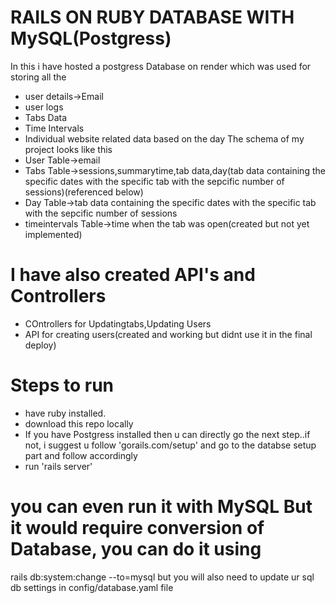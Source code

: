 # RAILS ON RUBY DATABASE WITH MySQL(Postgress)
In this i have hosted a postgress Database on render which was used for storing all the 
  * user details->Email
  * user logs
  * Tabs Data
  * Time Intervals
  * Individual website related data based on the day
The schema of my project looks like this
  * User Table->email
  * Tabs Table->sessions,summarytime,tab data,day(tab data containing the specific dates with the specific tab with the sepcific number of sessions)(referenced below)
  * Day  Table->tab data containing the specific dates with the specific tab with the sepcific number of sessions
  * timeintervals Table->time when the tab was open(created but not yet implemented)
# I have also created API's and Controllers
  * COntrollers for Updatingtabs,Updating Users
  * API for creating users(created and working but didnt use it in the final deploy)
# Steps to run
  * have ruby installed.
  * download this repo locally
  * If you have Postgress installed then u can directly go the next step..if not, i suggest u follow 'gorails.com/setup' and go to the databse setup part and follow accordingly
  * run 'rails server'
# you can even run it with MySQL But it would require conversion of Database, you can do it using 
  rails db:system:change --to=mysql
  but you will also need to update ur sql db settings in config/database.yaml file 


